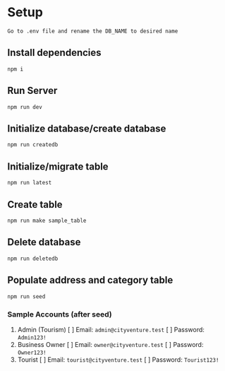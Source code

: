 # Setup

    Go to .env file and rename the DB_NAME to desired name

## Install dependencies

    npm i

## Run Server

    npm run dev

## Initialize database/create database

    npm run createdb

## Initialize/migrate table

    npm run latest

## Create table

    npm run make sample_table

## Delete database

    npm run deletedb

## Populate address and category table

    npm run seed

### Sample Accounts (after seed)

1. Admin (Tourism)
    [ ] Email: `admin@cityventure.test`
    [ ] Password: `Admin123!`
2. Business Owner
    [ ] Email: `owner@cityventure.test`
    [ ] Password: `Owner123!`
3. Tourist
    [ ] Email: `tourist@cityventure.test`
    [ ] Password: `Tourist123!`
